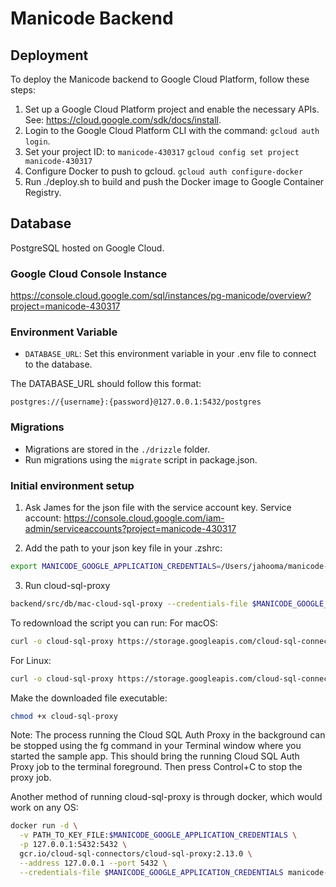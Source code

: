 # Manicode Backend

## Deployment

To deploy the Manicode backend to Google Cloud Platform, follow these steps:

1. Set up a Google Cloud Platform project and enable the necessary APIs. See: https://cloud.google.com/sdk/docs/install.
2. Login to the Google Cloud Platform CLI with the command:
   `gcloud auth login`.
3. Set your project ID: to `manicode-430317`
   `gcloud config set project manicode-430317`
4. Configure Docker to push to gcloud.
   `gcloud auth configure-docker`
5. Run ./deploy.sh to build and push the Docker image to Google Container Registry.

## Database

PostgreSQL hosted on Google Cloud.

### Google Cloud Console Instance
https://console.cloud.google.com/sql/instances/pg-manicode/overview?project=manicode-430317

### Environment Variable
- `DATABASE_URL`: Set this environment variable in your .env file to connect to the database.

The DATABASE_URL should follow this format:
```
postgres://{username}:{password}@127.0.0.1:5432/postgres
```

### Migrations
- Migrations are stored in the `./drizzle` folder.
- Run migrations using the `migrate` script in package.json.

### Initial environment setup

1. Ask James for the json file with the service account key.
Service account:
https://console.cloud.google.com/iam-admin/serviceaccounts?project=manicode-430317

2. Add the path to your json key file in your .zshrc:
```bash
export MANICODE_GOOGLE_APPLICATION_CREDENTIALS=/Users/jahooma/manicode-430317-c1245cf33984.json
```

3. Run cloud-sql-proxy

```bash
backend/src/db/mac-cloud-sql-proxy --credentials-file $MANICODE_GOOGLE_APPLICATION_CREDENTIALS manicode-430317:us-east4:pg-manicode &
```

To redownload the script you can run:
For macOS:

```bash
curl -o cloud-sql-proxy https://storage.googleapis.com/cloud-sql-connectors/cloud-sql-proxy/v2.0.0/cloud-sql-proxy.darwin.amd64
```

For Linux:
```bash
curl -o cloud-sql-proxy https://storage.googleapis.com/cloud-sql-connectors/cloud-sql-proxy/v2.0.0/cloud-sql-proxy.linux.amd64
```

Make the downloaded file executable:
```bash
chmod +x cloud-sql-proxy
```

Note: The process running the Cloud SQL Auth Proxy in the background can be stopped using the fg command in your Terminal window where you started the sample app. This should bring the running Cloud SQL Auth Proxy job to the terminal foreground. Then press Control+C to stop the proxy job.

Another method of running cloud-sql-proxy is through docker, which would work on any OS:

```bash
docker run -d \
  -v PATH_TO_KEY_FILE:$MANICODE_GOOGLE_APPLICATION_CREDENTIALS \
  -p 127.0.0.1:5432:5432 \
  gcr.io/cloud-sql-connectors/cloud-sql-proxy:2.13.0 \
  --address 127.0.0.1 --port 5432 \
  --credentials-file $MANICODE_GOOGLE_APPLICATION_CREDENTIALS manicode-430317:us-east4:pg-manicode
```
